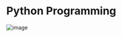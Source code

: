 
# Python Programming

![image](https://user-images.githubusercontent.com/31488753/203904688-35003ecd-a436-462a-b03f-99534e1e54f3.png)
